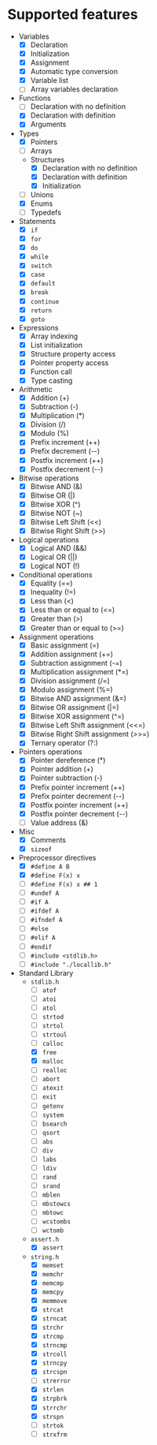 # Supported features

- Variables
  - [x] Declaration
  - [x] Initialization
  - [x] Assignment
  - [x] Automatic type conversion
  - [x] Variable list
  - [ ] Array variables declaration
- Functions
  - [ ] Declaration with no definition
  - [x] Declaration with definition
  - [x] Arguments
- Types
  - [x] Pointers
  - [ ] Arrays
  - Structures
    - [x] Declaration with no definition
    - [x] Declaration with definition
    - [x] Initialization
  - [ ] Unions
  - [x] Enums
  - [ ] Typedefs
- Statements
  - [x] `if`
  - [x] `for`
  - [x] `do`
  - [x] `while`
  - [x] `switch`
  - [x] `case`
  - [x] `default`
  - [x] `break`
  - [x] `continue`
  - [x] `return`
  - [x] `goto`
- Expressions
  - [x] Array indexing
  - [x] List initialization
  - [x] Structure property access
  - [x] Pointer property access
  - [x] Function call
  - [x] Type casting
- Arithmetic
  - [x] Addition (+)
  - [x] Subtraction (-)
  - [x] Multiplication (\*)
  - [x] Division (/)
  - [x] Modulo (%)
  - [x] Prefix increment (++)
  - [x] Prefix decrement (--)
  - [x] Postfix increment (++)
  - [x] Postfix decrement (--)
- Bitwise operations
  - [x] Bitwise AND (&)
  - [x] Bitwise OR (|)
  - [x] Bitwise XOR (^)
  - [x] Bitwise NOT (~)
  - [x] Bitwise Left Shift (<<)
  - [x] Bitwise Right Shift (>>)
- Logical operations
  - [x] Logical AND (&&)
  - [x] Logical OR (||)
  - [x] Logical NOT (!)
- Conditional operations
  - [x] Equality (==)
  - [x] Inequality (!=)
  - [x] Less than (<)
  - [x] Less than or equal to (<=)
  - [x] Greater than (>)
  - [x] Greater than or equal to (>=)
- Assignment operations
  - [x] Basic assignment (=)
  - [x] Addition assignment (+=)
  - [x] Subtraction assignment (-=)
  - [x] Multiplication assignment (\*=)
  - [x] Division assignment (/=)
  - [x] Modulo assignment (%=)
  - [x] Bitwise AND assignment (&=)
  - [x] Bitwise OR assignment (|=)
  - [x] Bitwise XOR assignment (^=)
  - [x] Bitwise Left Shift assignment (<<=)
  - [x] Bitwise Right Shift assignment (>>=)
  - [x] Ternary operator (?:)
- Pointers operations
  - [x] Pointer dereference (\*)
  - [x] Pointer addition (+)
  - [x] Pointer subtraction (-)
  - [x] Prefix pointer increment (++)
  - [x] Prefix pointer decrement (--)
  - [x] Postfix pointer increment (++)
  - [x] Postfix pointer decrement (--)
  - [ ] Value address (&)
- Misc
  - [x] Comments
  - [x] `sizeof`
- Preprocessor directives
  - [x] `#define A B`
  - [x] `#define F(x) x`
  - [ ] `#define F(x) x ## 1`
  - [ ] `#undef A`
  - [ ] `#if A`
  - [ ] `#ifdef A`
  - [ ] `#ifndef A`
  - [ ] `#else`
  - [ ] `#elif A`
  - [ ] `#endif`
  - [ ] `#include <stdlib.h>`
  - [ ] `#include "./locallib.h"`
- Standard Library
  - `stdlib.h`
    - [ ] `atof`
    - [ ] `atoi`
    - [ ] `atol`
    - [ ] `strtod`
    - [ ] `strtol`
    - [ ] `strtoul`
    - [ ] `calloc`
    - [x] `free`
    - [x] `malloc`
    - [ ] `realloc`
    - [ ] `abort`
    - [ ] `atexit`
    - [ ] `exit`
    - [ ] `getenv`
    - [ ] `system`
    - [ ] `bsearch`
    - [ ] `qsort`
    - [ ] `abs`
    - [ ] `div`
    - [ ] `labs`
    - [ ] `ldiv`
    - [ ] `rand`
    - [ ] `srand`
    - [ ] `mblen`
    - [ ] `mbstowcs`
    - [ ] `mbtowc`
    - [ ] `wcstombs`
    - [ ] `wctomb`
  - `assert.h`
    - [x] `assert`
  - `string.h`
    - [x] `memset`
    - [x] `memchr`
    - [x] `memcmp`
    - [x] `memcpy`
    - [x] `memmove`
    - [x] `strcat`
    - [x] `strncat`
    - [x] `strchr`
    - [x] `strcmp`
    - [x] `strncmp`
    - [x] `strcoll`
    - [x] `strncpy`
    - [x] `strcspn`
    - [ ] `strerror`
    - [x] `strlen`
    - [x] `strpbrk`
    - [x] `strrchr`
    - [x] `strspn`
    - [ ] `strtok`
    - [ ] `strxfrm`
